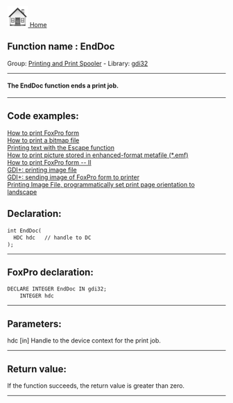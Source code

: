 [<img src="../../images/home.png"> Home ](https://github.com/VFPX/Win32API)  

## Function name : EndDoc
Group: [Printing and Print Spooler](../../functions_group.md#Printing_and_Print_Spooler)  -  Library: [gdi32](../../../libraries.md#gdi32)  
***  


#### The EndDoc function ends a print job.
***  


## Code examples:
[How to print FoxPro form](../../samples/sample_158.md)  
[How to print a bitmap file](../../samples/sample_211.md)  
[Printing text with the Escape function](../../samples/sample_357.md)  
[How to print picture stored in enhanced-format metafile (*.emf)](../../samples/sample_405.md)  
[How to print FoxPro form -- II](../../samples/sample_406.md)  
[GDI+: printing image file](../../samples/sample_452.md)  
[GDI+: sending image of FoxPro form to printer](../../samples/sample_455.md)  
[Printing Image File, programmatically set print page orientation to landscape](../../samples/sample_555.md)  

## Declaration:
```foxpro  
int EndDoc(
  HDC hdc   // handle to DC
);  
```  
***  


## FoxPro declaration:
```foxpro  
DECLARE INTEGER EndDoc IN gdi32;
	INTEGER hdc  
```  
***  


## Parameters:
hdc 
[in] Handle to the device context for the print job.  
***  


## Return value:
If the function succeeds, the return value is greater than zero.  
***  

